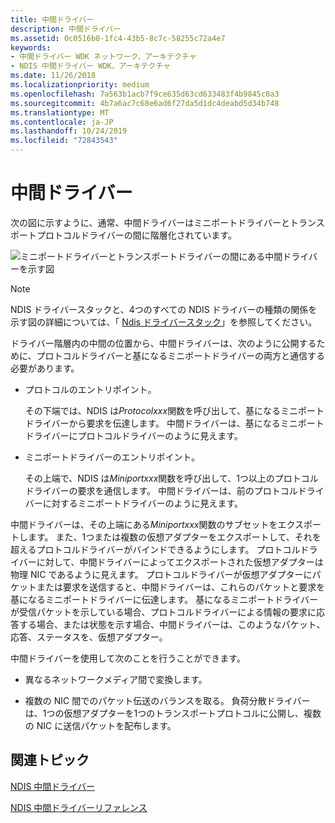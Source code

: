 ```yaml
---
title: 中間ドライバー
description: 中間ドライバー
ms.assetid: 0c0516b0-1fc4-43b5-8c7c-58255c72a4e7
keywords:
- 中間ドライバー WDK ネットワーク、アーキテクチャ
- NDIS 中間ドライバー WDK、アーキテクチャ
ms.date: 11/26/2018
ms.localizationpriority: medium
ms.openlocfilehash: 7a563b1acb7f9ce635d63cd633483f4b9845c0a3
ms.sourcegitcommit: 4b7a6ac7c68e6ad6f27da5d1dc4deabd5d34b748
ms.translationtype: MT
ms.contentlocale: ja-JP
ms.lasthandoff: 10/24/2019
ms.locfileid: "72843543"
---
```

# <a name="intermediate-drivers"></a>中間ドライバー

次の図に示すように、通常、中間ドライバーはミニポートドライバーとトランスポートプロトコルドライバーの間に階層化されています。

![ミニポートドライバーとトランスポートドライバーの間にある中間ドライバーを示す図](images/id-1.png)

> [!NOTE]
> NDIS ドライバースタックと、4つのすべての NDIS ドライバーの種類の関係を示す図の詳細については、「 [Ndis ドライバースタック](ndis-driver-stack.md)」を参照してください。

ドライバー階層内の中間の位置から、中間ドライバーは、次のように公開するために、プロトコルドライバーと基になるミニポートドライバーの両方と通信する必要があります。

-   プロトコルのエントリポイント。

    その下端では、NDIS は*Protocolxxx*関数を呼び出して、基になるミニポートドライバーから要求を伝達します。 中間ドライバーは、基になるミニポートドライバーにプロトコルドライバーのように見えます。

-   ミニポートドライバーのエントリポイント。

    その上端で、NDIS は*Miniportxxx*関数を呼び出して、1つ以上のプロトコルドライバーの要求を通信します。 中間ドライバーは、前のプロトコルドライバーに対するミニポートドライバーのように見えます。

中間ドライバーは、その上端にある*Miniportxxx*関数のサブセットをエクスポートします。 また、1つまたは複数の仮想アダプターをエクスポートして、それを超えるプロトコルドライバーがバインドできるようにします。 プロトコルドライバーに対して、中間ドライバーによってエクスポートされた仮想アダプターは物理 NIC であるように見えます。 プロトコルドライバーが仮想アダプターにパケットまたは要求を送信すると、中間ドライバーは、これらのパケットと要求を基になるミニポートドライバーに伝達します。 基になるミニポートドライバーが受信パケットを示している場合、プロトコルドライバーによる情報の要求に応答する場合、または状態を示す場合、中間ドライバーは、このようなパケット、応答、ステータスを、仮想アダプター。

中間ドライバーを使用して次のことを行うことができます。

-   異なるネットワークメディア間で変換します。

-   複数の NIC 間でのパケット伝送のバランスを取る。 負荷分散ドライバーは、1つの仮想アダプターを1つのトランスポートプロトコルに公開し、複数の NIC に送信パケットを配布します。

## <a name="related-topics"></a>関連トピック

[NDIS 中間ドライバー](ndis-intermediate-drivers2.md)

[NDIS 中間ドライバーリファレンス](https://docs.microsoft.com/windows-hardware/drivers/ddi/_netvista/)